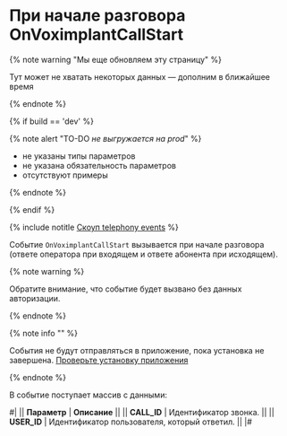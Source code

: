 # При начале разговора OnVoximplantCallStart

{% note warning "Мы еще обновляем эту страницу" %}

Тут может не хватать некоторых данных — дополним в ближайшее время

{% endnote %}

{% if build == 'dev' %}

{% note alert "TO-DO _не выгружается на prod_" %}

- не указаны типы параметров
- не указана обязательность параметров
- отсутствуют примеры

{% endnote %}

{% endif %}

{% include notitle [Скоуп telephony events](../../_includes/scope-telephony-events.md) %}

Событие `OnVoximplantCallStart` вызывается при начале разговора (ответе оператора при входящем и ответе абонента при исходящем).

{% note warning %}

Обратите внимание, что событие будет вызвано без данных авторизации.

{% endnote %}

{% note info "" %}

События не будут отправляться в приложение, пока установка не завершена. [Проверьте установку приложения](../../../../settings/app-installation/installation-finish.md)

{% endnote %}

В событие поступает массив с данными:

#|
|| **Параметр** | **Описание** ||
|| **CALL_ID** | Идентификатор звонка. ||
|| **USER_ID** | Идентификатор пользователя, который ответил. ||
|#